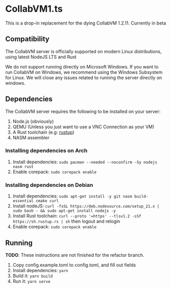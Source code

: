 # CollabVM1.ts
This is a drop-in replacement for the dying CollabVM 1.2.11. Currently in beta

## Compatibility

The CollabVM server is officially supported on modern Linux distributions, using latest NodeJS LTS and Rust

We do not support running directly on Microsoft Windows. If you want to run CollabVM on Windows, we recommend using the Windows Subsystem for Linux. We will close any issues related to running the server directly on windows.

## Dependencies

The CollabVM server requires the following to be installed on your server:

1. Node.js (obviously)
2. QEMU (Unless you just want to use a VNC Connection as your VM)
3. A Rust toolchain (e.g: [rustup](https://rustup.rs))
4. NASM assembler

### Installing dependencies on Arch

1. Install dependencies: `sudo pacman --needed --noconfirm -Sy nodejs nasm rust`
2. Enable corepack: `sudo corepack enable`

### Installing dependencies on Debian

1. Install dependencies: `sudo apt-get install -y git nasm build-essential cmake curl`
2. Install nodeJS: `curl -fsSL https://deb.nodesource.com/setup_21.x | sudo bash - && sudo apt-get install nodejs -y`
3. Install Rust toolchain: `curl --proto '=https' --tlsv1.2 -sSf https://sh.rustup.rs | sh` then logout and relogin
4. Enable corepack: `sudo corepack enable`

## Running

**TODO**: These instructions are not finished for the refactor branch.

1. Copy config.example.toml to config.toml, and fill out fields
2. Install dependencies: `yarn`
3. Build it: `yarn build`
4. Run it: `yarn serve`
